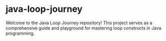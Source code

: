 # java-loop-journey
Welcome to the Java Loop Journey repository! This project serves as a comprehensive guide and playground for mastering loop constructs in Java programming.
